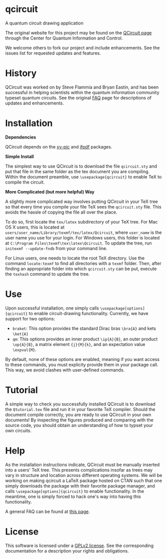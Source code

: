 qcircuit
========

A quantum circuit drawing application

The original website for this project may be found on the [QCircuit page](http://physics.unm.edu/CQuIC/Qcircuit/) through the Center for Quantum Information and Control.

We welcome others to fork our project and include enhancements. See the issues list for requested updates and features.

History
=========
QCircuit was worked on by Steve Flammia and Bryan Eastin, and has been successful in helping scientists within the quantum information community typeset quantum circuits. See the original [FAQ](http://physics.unm.edu/CQuIC/Qcircuit/QcircuitFAQ.html) page for descriptions of updates and enhancements.

Installation
========
**Dependencies**

QCircuit depends on the [xy-pic](http://www.tug.org/applications/Xy-pic/) and [ifpdf](http://www.ctan.org/pkg/ifpdf) packages.

**Simple Install**

The simplest way to use QCircuit is to download the file `qcircuit.sty` and put that file in the same folder as the tex document you are compiling. Within the document preamble, use `\usepackage{qcircuit}` to enable TeX to compile the circuit.

**More Complicated (but more helpful) Way**

A slightly more complicated way involves putting QCircuit in your TeX tree so that every time you compile your file TeX sees the `qcircuit.sty` file. This avoids the hassle of copying the file all over the place.

To do so, first locate the `tex/latex` subdirectory of your TeX tree. For Mac OS X users, this is located at `users/user_name/Library/texmf/tex/latex/Qcircuit`, where `user_name` is the user name you use for your login. For Windows users, this folder is located at `C:\Program Files\texmf\tex\latex\Qcircuit`. To update the tree, run `initexmf --update-fndb` from your command line.

For Linux users, one needs to locate the root TeX directory. Use the command `locate:texmf` to find all directories with a `texmf` folder. Then, after finding an appropriate folder into which `qcircuit.sty` can be put, execute the `texhash` command to update the tree.

Use
======
Upon successful installation, one simply calls `\usepackage[options]{qcircuit}` to enable circuit-drawing functionality. Currently, we have support for two options:

* `braket`: This option provides the standard Dirac bras `\bra{A}` and kets `\ket{A}`
* `qm`: This options provides an inner product `\ip{A}{B}`, an outer product `\op{A}{B}`, a matrix element `{j}{M}{k}`, and an expectation value `\expval{M}`.

By default, none of these options are enabled, meaning if you want access to these commands, you must explicity provide them in your package call. This way, we avoid clashes with user-defined commands.

Tutorial
=========
A simple way to check you successfully installed QCircuit is to download the `Qtutorial.tex` file and run it in your favorite TeX compiler. Should the document compile correctly, you are ready to use QCircuit in your own documents! By inspecting the figures produced and comparing with the source code, you should obtain an understanding of how to typset your own circuits.

Help
=======

As the installation instructions indicate, QCircuit must be manually inserted into a users' TeX tree. This presents complications insofar as trees may vary in structure and location across different operating systems. We will be working on making qcircuit a LaTeX package hosted on CTAN such that one simply downloads the package with their favorite package manager, and calls `\usepackage[options]{qcircuit}` to enable functionality. In the meantime, one is simply forced to hack one's way into having this functionality.

A general FAQ can be found at [this page](http://physics.unm.edu/CQuIC/Qcircuit/QcircuitFAQ.html).

License
========
This software is licensed under a [GPLv2 license](https://www.gnu.org/licenses/gpl-2.0.html). See the corresponding documentation for a description your rights and obligations. 

